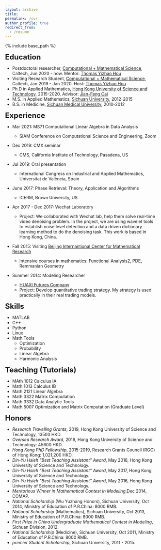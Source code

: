 ```yaml
---
layout: archive
title: 
permalink: /cv/
author_profile: true
redirect_from:
  - /resume
---
```


{% include base_path %}



<span style="font-size:18pt;">**Education**</span>
* Postdoctoral researcher, [Computational + Mathematical Science](http://cms.caltech.edu), Caltech, Jun 2020 - now. Mentor: [Thomas Yizhao Hou](http://users.cms.caltech.edu/~hou/)
* Visiting Research Student, [Computational + Mathematical Science](http://cms.caltech.edu), Caltech, Jan 2019 - Jan 2020. Host: [Thomas Yizhao Hou](http://users.cms.caltech.edu/~hou/)
* Ph.D in Applied Mathematics, [Hong Kong University of Science and Technology](http://www.math.ust.hk/), 2015-2020. Advisor: [‪Jian-Feng Cai‬](https://www.math.ust.hk/~jfcai/)
* M.S. in Applied Mathematics, [Sichuan University](http://en.scu.edu.cn/), 2012-2015
* B.S. in Medicine, [Sichuan Medical University](http://wcums.scu.edu.cn/index/wzsy.htm), 2010-2012



<span style="font-size:18pt;">**Experience**</span>
* Mar 2021: MS71 Computational Linear Algebra in Data Analysis
  * SIAM Conference on Computational Science and Engineering, Zoom
  
* Dec 2019: CMX seminar
  * CMS, California Institute of Technology, Pasadena, US

* Jul 2019: Oral presentation
  * International Congress on Industrial and Applied Mathematics, Universitat de València, Spain
  
* June 2017: Phase Retrieval: Theory, Application and Algorithms
  * ICERM, Brown University, US

* Apr 2017 - Dec 2017: Wechat Laboratory
  * Project: We collaborated with Wechat lab, help them solve real-time video denoising problem. In the project, we are using wavelet tools to establish noise level detection and a data driven dictionary learning method to do the denoising task. This work is based in Hong Kong, China.

* Fall 2015: Visiting  [Beijing Internantional Center for Mathematical Research](http://bicmr.pku.edu.cn/)
  * Intensive courses in mathematics: Functional Analysis2, PDE, Remmanian Geometry

* Summer 2014: Modeling Researcher
  * [HUAXI Futures Company](http://www.hxqh168.com/index.shtml)
  * Project: Develop quantitative trading strategy. My strategy is used practically in their real trading models.

<span style="font-size:18pt;">**Skills**</span>
* MATLAB
* C++
* Python
* Linux
* Math Tools
  * Optimization
  * Probability
  * Linear Algebra
  * Harmonic Analysis

<span style="font-size:18pt;">**Teaching (Tutorials)**</span>
* MAth 1012 Calculus IA 
* Math 1013 Calculus IB
* Math 2121 Linear Algebra
* Math 3322 Matrix Computation
* Math 3332 Data Analytic Tools
* Math 5007 Optimization and Matrix Computation (Graduate Level)
  
<span style="font-size:18pt;">**Honors**</span>
*  *Research Travelling Grants*, 2019, Hong Kong University of Science and Technology, 13500 HKD.
*  *Oversea Research Award*, 2019, Hong Kong University of Science and Technology: 45600 HKD.
*  *Hong Kong PhD Fellowship*, 2015-2019, Research Grants Council (RGC) of Hong Kong: 1,021,200 HKD.
*  *Din-Yu Hsieh "Best Teaching Assistant" Award*, May 2018, Hong Kong University of Science and Technology.
*  *Din-Yu Hsieh "Best Teaching Assistant" Award*, May 2017, Hong Kong University of Science and Technology.
*  *Din-Yu Hsieh "Best Teaching Assistant" Award*, May 2016, Hong Kong University of Science and Technology.
*  *Meritorious Winner in Mathematical Contest In Modeling*,Dec 2014, COMAP.
*  *National Scholarship* (Wu Yuzhang Honors), Sichuan University, Oct 2014, Ministry of Education of P.R.China: 8000 RMB.
*  *National Scholarship* (Mathematics), Sichuan University, Oct 2013, Ministry of Education of P.R.China: 8000 RMB.
*  *First Prize in China Undergraduate Mathematical Contest in Modeling*, Sichuan Division, 2012.
*  *National Scholarship* (Medicine), Sichuan University, Oct 2011, Ministry of Education of P.R.China: 8000 RMB.
*  *premier Student Scholarship*, Sichuan University, 2011 - 2015.



